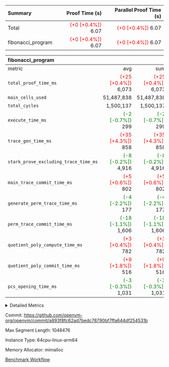 | Summary | Proof Time (s) | Parallel Proof Time (s) |
|:---|---:|---:|
| Total | <span style='color: red'>(+0 [+0.4%])</span> 6.07 | <span style='color: red'>(+0 [+0.4%])</span> 6.07 |
| fibonacci_program | <span style='color: red'>(+0 [+0.4%])</span> 6.07 | <span style='color: red'>(+0 [+0.4%])</span> 6.07 |


| fibonacci_program |||||
|:---|---:|---:|---:|---:|
|metric|avg|sum|max|min|
| `total_proof_time_ms ` | <span style='color: red'>(+25 [+0.4%])</span> 6,073 | <span style='color: red'>(+25 [+0.4%])</span> 6,073 | <span style='color: red'>(+25 [+0.4%])</span> 6,073 | <span style='color: red'>(+25 [+0.4%])</span> 6,073 |
| `main_cells_used     ` |  51,487,838 |  51,487,838 |  51,487,838 |  51,487,838 |
| `total_cycles        ` |  1,500,137 |  1,500,137 |  1,500,137 |  1,500,137 |
| `execute_time_ms     ` | <span style='color: green'>(-2 [-0.7%])</span> 299 | <span style='color: green'>(-2 [-0.7%])</span> 299 | <span style='color: green'>(-2 [-0.7%])</span> 299 | <span style='color: green'>(-2 [-0.7%])</span> 299 |
| `trace_gen_time_ms   ` | <span style='color: red'>(+35 [+4.3%])</span> 858 | <span style='color: red'>(+35 [+4.3%])</span> 858 | <span style='color: red'>(+35 [+4.3%])</span> 858 | <span style='color: red'>(+35 [+4.3%])</span> 858 |
| `stark_prove_excluding_trace_time_ms` | <span style='color: green'>(-8 [-0.2%])</span> 4,916 | <span style='color: green'>(-8 [-0.2%])</span> 4,916 | <span style='color: green'>(-8 [-0.2%])</span> 4,916 | <span style='color: green'>(-8 [-0.2%])</span> 4,916 |
| `main_trace_commit_time_ms` | <span style='color: red'>(+5 [+0.6%])</span> 802 | <span style='color: red'>(+5 [+0.6%])</span> 802 | <span style='color: red'>(+5 [+0.6%])</span> 802 | <span style='color: red'>(+5 [+0.6%])</span> 802 |
| `generate_perm_trace_time_ms` | <span style='color: green'>(-4 [-2.2%])</span> 177 | <span style='color: green'>(-4 [-2.2%])</span> 177 | <span style='color: green'>(-4 [-2.2%])</span> 177 | <span style='color: green'>(-4 [-2.2%])</span> 177 |
| `perm_trace_commit_time_ms` | <span style='color: green'>(-18 [-1.1%])</span> 1,606 | <span style='color: green'>(-18 [-1.1%])</span> 1,606 | <span style='color: green'>(-18 [-1.1%])</span> 1,606 | <span style='color: green'>(-18 [-1.1%])</span> 1,606 |
| `quotient_poly_compute_time_ms` | <span style='color: red'>(+3 [+0.4%])</span> 782 | <span style='color: red'>(+3 [+0.4%])</span> 782 | <span style='color: red'>(+3 [+0.4%])</span> 782 | <span style='color: red'>(+3 [+0.4%])</span> 782 |
| `quotient_poly_commit_time_ms` | <span style='color: red'>(+9 [+1.8%])</span> 516 | <span style='color: red'>(+9 [+1.8%])</span> 516 | <span style='color: red'>(+9 [+1.8%])</span> 516 | <span style='color: red'>(+9 [+1.8%])</span> 516 |
| `pcs_opening_time_ms ` | <span style='color: green'>(-3 [-0.3%])</span> 1,031 | <span style='color: green'>(-3 [-0.3%])</span> 1,031 | <span style='color: green'>(-3 [-0.3%])</span> 1,031 | <span style='color: green'>(-3 [-0.3%])</span> 1,031 |



<details>
<summary>Detailed Metrics</summary>

| group | num_segments | keygen_time_ms | commit_exe_time_ms |
| --- | --- | --- | --- |
| fibonacci_program | 1 | 370 | 6 | 

| group | air_name | quotient_deg | interactions | constraints |
| --- | --- | --- | --- | --- |
| fibonacci_program | AccessAdapterAir<16> | 2 | 5 | 14 | 
| fibonacci_program | AccessAdapterAir<2> | 2 | 5 | 14 | 
| fibonacci_program | AccessAdapterAir<32> | 2 | 5 | 14 | 
| fibonacci_program | AccessAdapterAir<4> | 2 | 5 | 14 | 
| fibonacci_program | AccessAdapterAir<64> | 2 | 5 | 14 | 
| fibonacci_program | AccessAdapterAir<8> | 2 | 5 | 14 | 
| fibonacci_program | BitwiseOperationLookupAir<8> | 2 | 2 | 4 | 
| fibonacci_program | MemoryMerkleAir<8> | 2 | 4 | 40 | 
| fibonacci_program | PersistentBoundaryAir<8> | 2 | 3 | 6 | 
| fibonacci_program | PhantomAir | 2 | 3 | 5 | 
| fibonacci_program | Poseidon2PeripheryAir<BabyBearParameters>, 1> | 2 | 1 | 286 | 
| fibonacci_program | ProgramAir | 1 | 1 | 4 | 
| fibonacci_program | RangeTupleCheckerAir<2> | 1 | 1 | 4 | 
| fibonacci_program | VariableRangeCheckerAir | 1 | 1 | 4 | 
| fibonacci_program | VmAirWrapper<Rv32BaseAluAdapterAir, BaseAluCoreAir<4, 8> | 2 | 19 | 43 | 
| fibonacci_program | VmAirWrapper<Rv32BaseAluAdapterAir, LessThanCoreAir<4, 8> | 2 | 17 | 39 | 
| fibonacci_program | VmAirWrapper<Rv32BaseAluAdapterAir, ShiftCoreAir<4, 8> | 2 | 23 | 90 | 
| fibonacci_program | VmAirWrapper<Rv32BranchAdapterAir, BranchEqualCoreAir<4> | 2 | 11 | 25 | 
| fibonacci_program | VmAirWrapper<Rv32BranchAdapterAir, BranchLessThanCoreAir<4, 8> | 2 | 13 | 41 | 
| fibonacci_program | VmAirWrapper<Rv32CondRdWriteAdapterAir, Rv32JalLuiCoreAir> | 2 | 10 | 22 | 
| fibonacci_program | VmAirWrapper<Rv32HintStoreAdapterAir, Rv32HintStoreCoreAir> | 2 | 15 | 17 | 
| fibonacci_program | VmAirWrapper<Rv32JalrAdapterAir, Rv32JalrCoreAir> | 2 | 16 | 20 | 
| fibonacci_program | VmAirWrapper<Rv32LoadStoreAdapterAir, LoadSignExtendCoreAir<4, 8> | 2 | 18 | 33 | 
| fibonacci_program | VmAirWrapper<Rv32LoadStoreAdapterAir, LoadStoreCoreAir<4> | 2 | 17 | 38 | 
| fibonacci_program | VmAirWrapper<Rv32MultAdapterAir, DivRemCoreAir<4, 8> | 2 | 25 | 88 | 
| fibonacci_program | VmAirWrapper<Rv32MultAdapterAir, MulHCoreAir<4, 8> | 2 | 24 | 38 | 
| fibonacci_program | VmAirWrapper<Rv32MultAdapterAir, MultiplicationCoreAir<4, 8> | 2 | 19 | 26 | 
| fibonacci_program | VmAirWrapper<Rv32RdWriteAdapterAir, Rv32AuipcCoreAir> | 2 | 11 | 15 | 
| fibonacci_program | VmConnectorAir | 2 | 3 | 9 | 

| group | air_name | segment | rows | prep_cols | perm_cols | main_cols | cells |
| --- | --- | --- | --- | --- | --- | --- | --- |
| fibonacci_program | AccessAdapterAir<8> | 0 | 64 |  | 24 | 17 | 2,624 | 
| fibonacci_program | BitwiseOperationLookupAir<8> | 0 | 65,536 | 3 | 8 | 2 | 655,360 | 
| fibonacci_program | MemoryMerkleAir<8> | 0 | 256 |  | 20 | 32 | 13,312 | 
| fibonacci_program | PersistentBoundaryAir<8> | 0 | 64 |  | 12 | 20 | 2,048 | 
| fibonacci_program | PhantomAir | 0 | 2 |  | 12 | 6 | 36 | 
| fibonacci_program | Poseidon2PeripheryAir<BabyBearParameters>, 1> | 0 | 256 |  | 8 | 300 | 78,848 | 
| fibonacci_program | ProgramAir | 0 | 4,096 |  | 8 | 10 | 73,728 | 
| fibonacci_program | RangeTupleCheckerAir<2> | 0 | 524,288 | 2 | 8 | 1 | 4,718,592 | 
| fibonacci_program | VariableRangeCheckerAir | 0 | 262,144 | 2 | 8 | 1 | 2,359,296 | 
| fibonacci_program | VmAirWrapper<Rv32BaseAluAdapterAir, BaseAluCoreAir<4, 8> | 0 | 1,048,576 |  | 80 | 36 | 121,634,816 | 
| fibonacci_program | VmAirWrapper<Rv32BaseAluAdapterAir, LessThanCoreAir<4, 8> | 0 | 524,288 |  | 40 | 37 | 40,370,176 | 
| fibonacci_program | VmAirWrapper<Rv32BaseAluAdapterAir, ShiftCoreAir<4, 8> | 0 | 2 |  | 52 | 53 | 210 | 
| fibonacci_program | VmAirWrapper<Rv32BranchAdapterAir, BranchEqualCoreAir<4> | 0 | 262,144 |  | 48 | 26 | 19,398,656 | 
| fibonacci_program | VmAirWrapper<Rv32BranchAdapterAir, BranchLessThanCoreAir<4, 8> | 0 | 8 |  | 56 | 32 | 704 | 
| fibonacci_program | VmAirWrapper<Rv32CondRdWriteAdapterAir, Rv32JalLuiCoreAir> | 0 | 131,072 |  | 44 | 18 | 8,126,464 | 
| fibonacci_program | VmAirWrapper<Rv32HintStoreAdapterAir, Rv32HintStoreCoreAir> | 0 | 4 |  | 36 | 26 | 248 | 
| fibonacci_program | VmAirWrapper<Rv32JalrAdapterAir, Rv32JalrCoreAir> | 0 | 16 |  | 36 | 28 | 1,024 | 
| fibonacci_program | VmAirWrapper<Rv32LoadStoreAdapterAir, LoadStoreCoreAir<4> | 0 | 32 |  | 72 | 40 | 3,584 | 
| fibonacci_program | VmAirWrapper<Rv32RdWriteAdapterAir, Rv32AuipcCoreAir> | 0 | 16 |  | 28 | 21 | 784 | 
| fibonacci_program | VmConnectorAir | 0 | 2 | 1 | 12 | 4 | 32 | 

| group | segment | trace_gen_time_ms | total_proof_time_ms | total_cycles | total_cells | stark_prove_excluding_trace_time_ms | quotient_poly_compute_time_ms | quotient_poly_commit_time_ms | perm_trace_commit_time_ms | pcs_opening_time_ms | main_trace_commit_time_ms | main_cells_used | generate_perm_trace_time_ms | execute_time_ms |
| --- | --- | --- | --- | --- | --- | --- | --- | --- | --- | --- | --- | --- | --- | --- |
| fibonacci_program | 0 | 858 | 6,073 | 1,500,137 | 197,440,542 | 4,916 | 782 | 516 | 1,606 | 1,031 | 802 | 51,487,838 | 177 | 299 | 

</details>


Commit: https://github.com/openvm-org/openvm/commit/a893f8fc62ad7bedc78790bf7ffa644df254531b

Max Segment Length: 1048476

Instance Type: 64cpu-linux-arm64

Memory Allocator: mimalloc

[Benchmark Workflow](https://github.com/openvm-org/openvm/actions/runs/12921640534)
